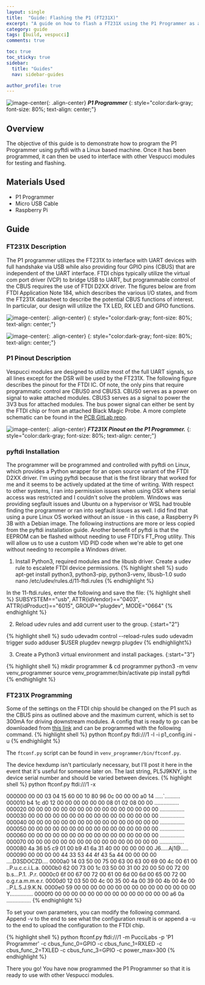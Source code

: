```yaml
---
layout: single
title:  "Guide: Flashing the P1 (FT231X)"
excerpt: "A guide on how to flash a FT231X using the P1 Programmer as an example."
category: guide
tags: [build, vespucci]
comments: true

toc: true
toc_sticky: true
sidebar:
  title: "Guides"
  nav: sidebar-guides

author_profile: true
---
```


![image-center](/assets/images/posts/ProgP1/P1_Front_Photo.jpg){: .align-center}
***P1 Programmer***
{: style="color:dark-gray; font-size: 80%; text-align: center;"}

## Overview
The objective of this guide is to demonstrate how to program the P1 Programmer using pyftdi with a Linux based machine. Once it has been programmed, it can then be used to interface with other Vespucci modules for testing and flashing.

## Materials Used

* P1 Programmer
* Micro USB Cable
* Raspberry Pi

## Guide

### FT231X Description
The P1 programmer utilizes the FT231X to interface with UART devices with full handshake via USB while also providing four GPIO pins (CBUS) that are independent of the UART interface. FTDI chips typically utilize the virtual com port driver (VCP) to bridge USB to UART, but programmable control of the CBUS requires the use of FTDI D2XX driver. The figures below are from FTDI Application Note 184, which describes the various I/O states, and from the FT231X datasheet to describe the potential CBUS functions of interest. In particular, our design will utilize the TX LED, RX LED and GPIO functions.

![image-center](/assets/images/posts/ProgP1/P1_FT231XStates.png){: .align-center}
{: style="color:dark-gray; font-size: 80%; text-align: center;"}

![image-center](/assets/images/posts/ProgP1/P1_FT231XCBUSFunc.png){: .align-center}
{: style="color:dark-gray; font-size: 80%; text-align: center;"}

### P1 Pinout Description
Vespucci modules are designed to utilize most of the full UART signals, so all lines except for the DSR will be used by the FT231X. The following figure describes the pinout for the FTDI IC. Of note, the only pins that require programmatic control are CBUS0 and CBUS3. CBUS0 serves as a power on signal to wake attached modules. CBUS3 serves as a signal to power the 3V3 bus for attached modules. The bus power signal can either be sent by the FTDI chip or from an attached Black Magic Probe. A more complete schematic can be found in the [PCB GitLab repo](https://gitlab.com/puccilabs/vespucci-pcbs/-/blob/master/Programmer/P1_FT231X/P1_FT231X.pdf).

![image-center](/assets/images/posts/ProgP1/P1_FTPinout.png){: .align-center}
***FT231X Pinout on the P1 Programmer.***
{: style="color:dark-gray; font-size: 80%; text-align: center;"}

### pyftdi Installation
The programmer will be programmed and controlled with pyftdi on Linux, which provides a Python wrapper for an open source variant of the FTDI D2XX driver. I'm using pyftdi because that is the first library that worked for me and it seems to be actively updated at the time of writing. With respect to other systems, I ran into permission issues when using OSX where serial access was restricted and I couldn't solve the problem. Windows was providing segfault issues and Ubuntu on a hypervisor or WSL had trouble finding the programmer or ran into segfault issues as well. I did find that using a pure Linux OS worked without an issue - in this case, a Raspberry Pi 3B with a Debian image. The following instructions are more or less copied from the pyftdi installation guide. Another benefit of pyftdi is that the EEPROM can be flashed without needing to use FTDI's FT_Prog utility. This will allow us to use a custom VID PID code when we're able to get one without needing to recompile a Windows driver. 

1. Install Python3, required modules and the libusb driver. Create a udev rule to escalete FTDI device permissions.
{% highlight shell %}
sudo apt-get install python3, python3-pip, python3-venv, libusb-1.0
sudo nano /etc/udev/rules.d/11-ftdi.rules
{% endhighlight %}

In the 11-ftdi.rules, enter the following and save the file:
{% highlight shell %}
SUBSYSTEM=="usb", ATTR{idVendor}=="0403", ATTR{idProduct}=="6015", GROUP="plugdev", MODE="0664"
{% endhighlight %}

2. Reload udev rules and add current user to the group.
{:start="2"}

{% highlight shell %}
sudo udevadm control --reload-rules
sudo udevadm trigger
sudo adduser $USER plugdev
newgrp plugdev
{% endhighlight%}

3. Create a Python3 virtual environment and install packages.
{:start="3"}

{% highlight shell %}
mkdir programmer & cd programmer
python3 -m venv venv_programmer
source venv_programmer/bin/activate
pip install pyftdi
{% endhighlight %}

### FT231X Programming

Some of the settings on the FTDI chip should be changed on the P1 such as the CBUS pins as outlined above and the maximum current, which is set to 300mA for driving downstream modules. A config that is ready to go can be downloaded from [this link](/assets/data/p1_config.ini) and can be programmed with the following command.
{% highlight shell %}
python ftconf.py ftdi:///1 -l -i p1_config.ini -u
{% endhighlight %}

The `ftconf.py` script can be found in `venv_programmer/bin/ftconf.py`.

The device hexdump isn't particularly necessary, but I'll post it here in the event that it's useful for someone later on. The last string, PL5J9KNY, is the device serial number and should be varied between devices.
{% highlight shell %}
python ftconf.py ftdi:///1 -x

000000   00 00 03 04 15 60 00 10 80 96 0c 00 00 00 a0 14   .....`..........
000010   b4 1c d0 12 00 00 00 00 00 00 08 01 02 08 00 00   ................
000020   00 00 00 00 00 00 00 00 00 00 00 00 00 00 00 00   ................
000030   00 00 00 00 00 00 00 00 00 00 00 00 00 00 00 00   ................
000040   00 00 00 00 00 00 00 00 00 00 00 00 00 00 00 00   ................
000050   00 00 00 00 00 00 00 00 00 00 00 00 00 00 00 00   ................
000060   00 00 00 00 00 00 00 00 00 00 00 00 00 00 00 00   ................
000070   00 00 00 00 00 00 00 00 00 00 00 00 00 00 00 00   ................
000080   4a 36 b5 c9 01 00 b9 41 6a 31 40 00 00 00 00 00   J6.....Aj1@.....
000090   00 00 00 00 44 33 53 44 4f 43 5a 44 00 00 00 00   ....D3SDOCZD....
0000a0   14 03 50 00 75 00 63 00 63 00 69 00 4c 00 61 00   ..P.u.c.c.i.L.a.
0000b0   62 00 73 00 1c 03 50 00 31 00 20 00 50 00 72 00   b.s...P.1. .P.r.
0000c0   6f 00 67 00 72 00 61 00 6d 00 6d 00 65 00 72 00   o.g.r.a.m.m.e.r.
0000d0   12 03 50 00 4c 00 35 00 4a 00 39 00 4b 00 4e 00   ..P.L.5.J.9.K.N.
0000e0   59 00 00 00 00 00 00 00 00 00 00 00 00 00 00 00   Y...............
0000f0   00 00 00 00 00 00 00 00 00 00 00 00 00 00 a6 0a   ................
{% endhighlight %}

To set your own parameters, you can modify the following command. Append -v to the end to see what the configuration result is or append a -u to the end to upload the configuration to the FTDI chip.

{% highlight shell %}
python ftconf.py ftdi:///1 -m PucciLabs -p 'P1 Programmer' -c cbus_func_0=GPIO -c cbus_func_1=RXLED -c cbus_func_2=TXLED -c cbus_func_3=GPIO -c power_max=300
{% endhighlight %}

There you go! You have now programmed the P1 Programmer so that it is ready to use with other Vespucci modules.
